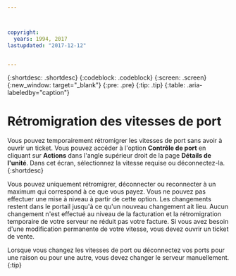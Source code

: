 ```yaml
---



copyright:
  years: 1994, 2017
lastupdated: "2017-12-12"


---
```


{:shortdesc: .shortdesc}
{:codeblock: .codeblock}
{:screen: .screen}
{:new_window: target="_blank"}
{:pre: .pre}
{:tip: .tip}
{:table: .aria-labeledby="caption"}

# Rétromigration des vitesses de port

Vous pouvez temporairement rétromigrer les vitesses de port sans avoir à ouvrir un ticket. Vous pouvez accéder à l'option **Contrôle de port** en cliquant sur **Actions** dans l'angle supérieur droit de la page **Détails de l'unité**. Dans cet écran, sélectionnez la vitesse requise ou déconnectez-la.
{:shortdesc}

Vous pouvez uniquement rétromigrer, déconnecter ou reconnecter à un maximum qui correspond à ce que vous payez. Vous ne pouvez pas effectuer une mise à niveau à partir de cette option. Les changements restent dans le portail jusqu'à ce qu'un nouveau changement ait lieu. Aucun changement n'est effectué au niveau de la facturation et la rétromigration temporaire de votre serveur ne réduit pas votre facture. Si vous avez besoin d'une modification permanente de votre vitesse, vous devez ouvrir un ticket de vente.

Lorsque vous changez les vitesses de port ou déconnectez vos ports pour une raison ou pour une autre, vous devez changer le serveur manuellement.
{:tip}
